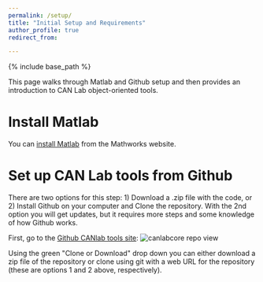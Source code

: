 ```yaml
---
permalink: /setup/
title: "Initial Setup and Requirements"
author_profile: true
redirect_from: 

---
```


{% include base_path %}

This page walks through Matlab and Github setup and then provides an introduction to CAN Lab object-oriented tools.

Install Matlab
======
You can [install Matlab](https://www.mathworks.com/) from the Mathworks website. 

Set up CAN Lab tools from Github
======
There are two options for this step: 1) Download a .zip file with the code, or 2) Install Github on your computer and Clone 
the repository.  With the 2nd option you will get updates, but it requires more steps and some knowledge of how Github works.

First, go to the [Github CANlab tools site](https://github.com/canlab/CanlabCore):
![canlabcore repo view](//CanlabCore/docs/images/canlabcore.png) 

Using the green "Clone or Download" drop down you can either download a zip file of the repository or clone using git with 
a web URL for the repository (these are options 1 and 2 above, respectively).
